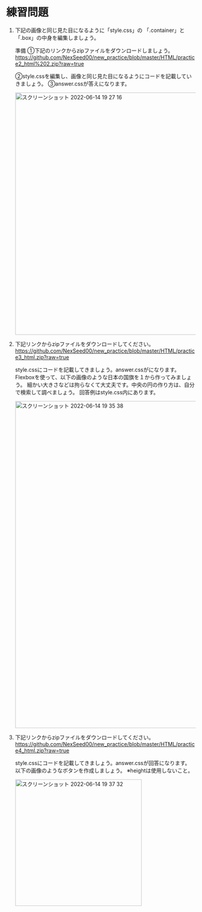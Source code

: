 # 練習問題
1. 下記の画像と同じ見た目になるように「style.css」の 「.container」と「.box」の中身を編集しましょう。

    準備
    ①下記のリンクからzipファイルをダウンロードしましょう。
    https://github.com/NexSeed00/new_practice/blob/master/HTML/practice2_html%202.zip?raw=true

    ②style.cssを編集し、画像と同じ見た目になるようにコードを記載していきましょう。
    ③answer.cssが答えになります。


    <img width="643" alt="スクリーンショット 2022-06-14 19 27 16" src="https://user-images.githubusercontent.com/75789463/173566879-c90a429c-9f11-48b7-acce-5608d43dec72.png">

2. 下記リンクからzipファイルをダウンロードしてください。https://github.com/NexSeed00/new_practice/blob/master/HTML/practice3_html.zip?raw=true

    style.cssにコードを記載してきましょう。answer.cssがになります。
    Flexboxを使って、以下の画像のような日本の国旗を１から作ってみましょう。 細かい大きさなどは拘らなくて大丈夫です。中央の円の作り方は、自分で検索して調べましょう。 回答例はstyle.css内にあります。


    <img width="868" alt="スクリーンショット 2022-06-14 19 35 38" src="https://user-images.githubusercontent.com/75789463/173568202-eb99c732-67e2-4614-8e1e-41d4e1526fa9.png">


3. 下記リンクからzipファイルをダウンロードしてください。
https://github.com/NexSeed00/new_practice/blob/master/HTML/practice4_html.zip?raw=true

    style.cssにコードを記載してきましょう。answer.cssが回答になります。
    以下の画像のようなボタンを作成しましょう。
    ※heightは使用しないこと。


    <img width="336" alt="スクリーンショット 2022-06-14 19 37 32" src="https://user-images.githubusercontent.com/75789463/173568478-bffa496c-0eba-4a4d-bd67-fc366b04c280.png">


